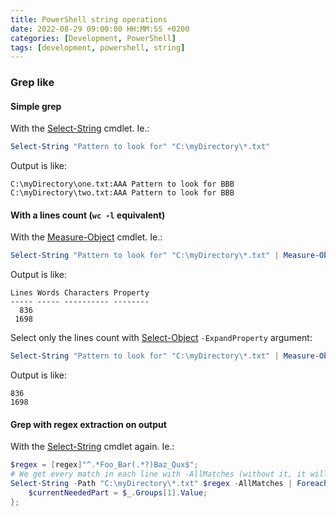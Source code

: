 ```yaml
---
title: PowerShell string operations
date: 2022-08-29 09:00:00 HH:MM:SS +0200
categories: [Development, PowerShell]
tags: [development, powershell, string]
---
```


### Grep like

#### Simple grep

With the [Select-String](https://docs.microsoft.com/en-us/powershell/module/microsoft.powershell.utility/select-string?view=powershell-7) cmdlet. Ie.:

```powershell
Select-String "Pattern to look for" "C:\myDirectory\*.txt"
```

Output is like:

```text
C:\myDirectory\one.txt:AAA Pattern to look for BBB
C:\myDirectory\two.txt:AAA Pattern to look for BBB
```

#### With a lines count (`wc -l` equivalent)

With the [Measure-Object](https://docs.microsoft.com/en-us/powershell/module/microsoft.powershell.utility/measure-object?view=powershell-7) cmdlet. Ie.:

```powershell
Select-String "Pattern to look for" "C:\myDirectory\*.txt" | Measure-Object -Line
```

Output is like:

```text
Lines Words Characters Property
----- ----- ---------- --------
  836                          
 1698
```

Select only the lines count with [Select-Object](https://docs.microsoft.com/fr-fr/powershell/module/microsoft.powershell.utility/select-object?view=powershell-7.2) `-ExpandProperty` argument:

```powershell
Select-String "Pattern to look for" "C:\myDirectory\*.txt" | Measure-Object -Line | Select-Object -ExpandProperty Lines
```

Output is like:

```text
836                          
1698
```

#### Grep with regex extraction on output

With the [Select-String](https://docs.microsoft.com/en-us/powershell/module/microsoft.powershell.utility/select-string?view=powershell-7) cmdlet again. Ie.:

```powershell
$regex = [regex]"^.*Foo_Bar(.*?)Baz_Qux$";
# We get every match in each line with -AllMatches (without it, it will get the first match in each line)
Select-String -Path "C:\myDirectory\*.txt" $regex -AllMatches | Foreach-Object {$_.Matches} | Foreach-Object {
    $currentNeededPart = $_.Groups[1].Value;
};
```
